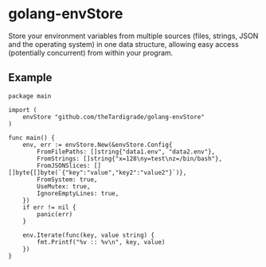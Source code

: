 # golang-envStore

Store your environment variables from multiple sources (files, strings, JSON and the operating system) in one data structure, allowing easy access (potentially concurrent) from within your program.

## Example

```golang
package main

import (
	envStore "github.com/theTardigrade/golang-envStore"
)

func main() {
	env, err := envStore.New(&envStore.Config{
		FromFilePaths: []string{"data1.env", "data2.env"},
		FromStrings: []string{"x=128\ny=test\nz=/bin/bash"},
		FromJSONSlices: [][]byte{[]byte(`{"key":"value","key2":"value2"}`)},
		FromSystem: true,
		UseMutex: true,
		IgnoreEmptyLines: true,
	})
	if err != nil {
		panic(err)
	}

	env.Iterate(func(key, value string) {
		fmt.Printf("%v :: %v\n", key, value)
	})
}
```
